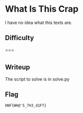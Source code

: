 # What Is This Crap

I have no idea what this texts are.

## Difficulty

⭐️️️️️⭐️️️️️⭐️

## Writeup

The script to solve is in solve.py

## Flag

`HNF{WH@'5_7H3_d1Ff}`
